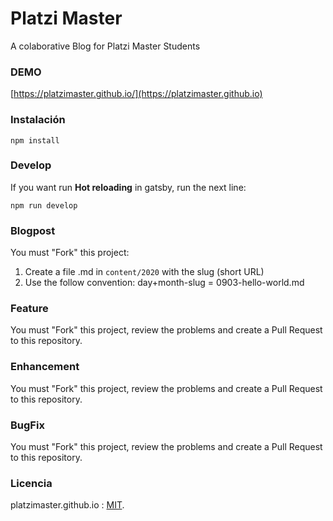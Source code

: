 # Platzi Master

A colaborative Blog for Platzi Master Students

### DEMO

[https://platzimaster.github.io/](https://platzimaster.github.io)

### Instalación

```
npm install
```

### Develop

If you want run **Hot reloading** in gatsby, run the next line:

```
npm run develop
```

### Blogpost

You must "Fork" this project:

1. Create a file .md in `content/2020` with the slug (short URL)
2. Use the follow convention: day+month-slug = 0903-hello-world.md

### Feature

You must "Fork" this project, review the problems and create a Pull Request to this repository.

### Enhancement

You must "Fork" this project, review the problems and create a Pull Request to this repository.

### BugFix

You must "Fork" this project, review the problems and create a Pull Request to this repository.

### Licencia

platzimaster.github.io : [MIT](https://opensource.org/licenses/MIT).
